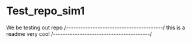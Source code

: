# Test_repo_sim1
We be testing out repo
/*----------------------------------------*/
this is a readme
very cool
/*----------------------------------------*/
